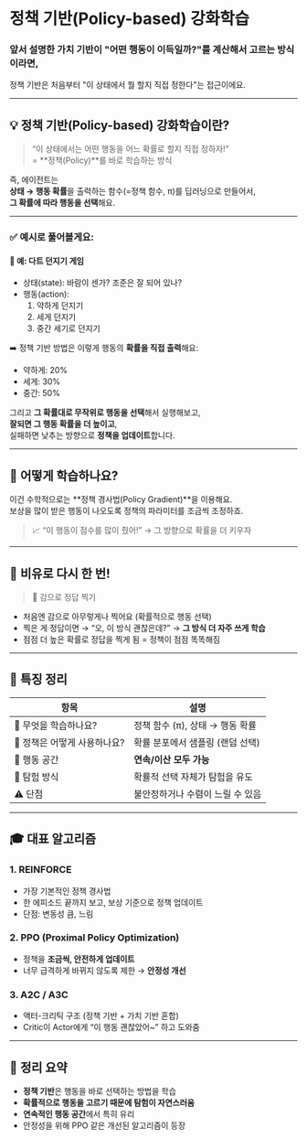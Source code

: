 # **정책 기반(Policy-based)** 강화학습
### 앞서 설명한 가치 기반이 "어떤 행동이 이득일까?"를 계산해서 고르는 방식이라면,  
정책 기반은 처음부터 "이 상태에서 뭘 할지 직접 정한다"는 접근이에요.

---

## 💡 정책 기반(Policy-based) 강화학습이란?

> “이 상태에서는 어떤 행동을 어느 확률로 할지 직접 정하자!”  
> = **정책(Policy)**를 바로 학습하는 방식

즉, 에이전트는  
**상태 → 행동 확률**을 출력하는 함수(=정책 함수, π)를 딥러닝으로 만들어서,  
**그 확률에 따라 행동을 선택**해요.

---

### ✅ 예시로 풀어볼게요:

#### 🎯 예: 다트 던지기 게임
- 상태(state): 바람이 센가? 조준은 잘 되어 있나?
- 행동(action):
  1. 약하게 던지기  
  2. 세게 던지기  
  3. 중간 세기로 던지기

➡️ 정책 기반 방법은 이렇게 행동의 **확률을 직접 출력**해요:  
- 약하게: 20%  
- 세게: 30%  
- 중간: 50%

그리고 **그 확률대로 무작위로 행동을 선택**해서 실행해보고,  
**잘되면 그 행동 확률을 더 높이고**,  
실패하면 낮추는 방향으로 **정책을 업데이트**합니다.

---

## 🔧 어떻게 학습하나요?

이건 수학적으로는 **정책 경사법(Policy Gradient)**을 이용해요.  
보상을 많이 받은 행동이 나오도록 정책의 파라미터를 조금씩 조정하죠.

> 📈 “이 행동이 점수를 많이 줬어!” → 그 방향으로 확률을 더 키우자

---

## 🧠 비유로 다시 한 번!

> 🎲 감으로 정답 찍기

- 처음엔 감으로 아무렇게나 찍어요 (확률적으로 행동 선택)  
- 찍은 게 정답이면 → “오, 이 방식 괜찮은데?” → **그 방식 더 자주 쓰게 학습**  
- 점점 더 높은 확률로 정답을 찍게 됨 = 정책이 점점 똑똑해짐

---

## 📌 특징 정리

| 항목 | 설명 |
|------|------|
| 🌟 무엇을 학습하나요? | 정책 함수 (π), 상태 → 행동 확률 |
| 🧠 정책은 어떻게 사용하나요? | 확률 분포에서 샘플링 (랜덤 선택) |
| 🔢 행동 공간 | **연속/이산 모두 가능** |
| 🚀 탐험 방식 | 확률적 선택 자체가 탐험을 유도 |
| ⚠️ 단점 | 불안정하거나 수렴이 느릴 수 있음 |

---

## 🎓 대표 알고리즘

### 1. **REINFORCE**
- 가장 기본적인 정책 경사법
- 한 에피소드 끝까지 보고, 보상 기준으로 정책 업데이트  
- 단점: 변동성 큼, 느림

### 2. **PPO (Proximal Policy Optimization)**
- 정책을 **조금씩, 안전하게 업데이트**
- 너무 급격하게 바뀌지 않도록 제한 → **안정성 개선**

### 3. **A2C / A3C**
- 액터-크리틱 구조 (정책 기반 + 가치 기반 혼합)
- Critic이 Actor에게 “이 행동 괜찮았어~” 하고 도와줌

---

## 📌 정리 요약

- **정책 기반**은 행동을 바로 선택하는 방법을 학습
- **확률적으로 행동을 고르기 때문에 탐험이 자연스러움**
- **연속적인 행동 공간**에서 특히 유리
- 안정성을 위해 PPO 같은 개선된 알고리즘이 등장
